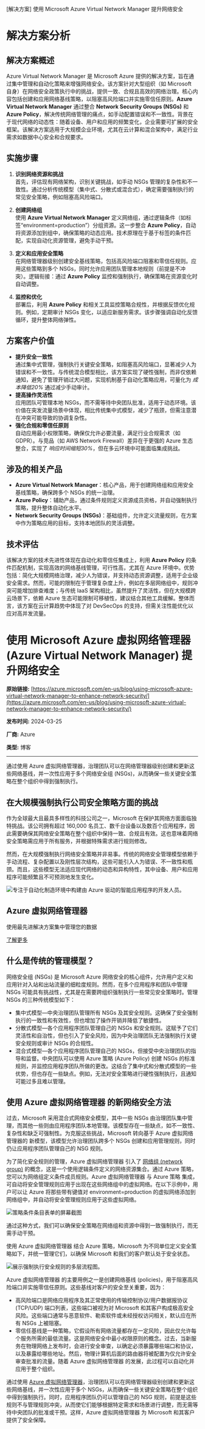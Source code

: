 
<!-- AI_TASK_START: AI标题翻译 -->
[解决方案] 使用 Microsoft Azure Virtual Network Manager 提升网络安全

<!-- AI_TASK_END: AI标题翻译 -->


<!-- AI_TASK_START: AI竞争分析 -->
# 解决方案分析

## 解决方案概述  
Azure Virtual Network Manager 是 Microsoft Azure 提供的解决方案，旨在通过集中管理和自动化策略来增强网络安全。该方案针对大型组织（如 Microsoft 自身）在网络安全政策执行中的挑战，提供一致、合规且高效的网络治理。核心内容包括创建和应用网络基线策略，以阻塞高风险端口并实施零信任原则。**Azure Virtual Network Manager** 通过整合 **Network Security Groups (NSGs)** 和 **Azure Policy**，解决传统网络管理的痛点，如手动配置错误和不一致性。背景在于现代网络的动态性：随着设备、用户和应用的频繁变化，企业需要可扩展的安全框架。该解决方案适用于大规模企业环境，尤其在云计算和混合架构中，满足行业需求如数据中心安全和合规要求。

## 实施步骤  
1. **识别网络资源和挑战**  
   首先，评估现有网络架构，识别关键挑战，如手动 NSGs 管理的复杂性和不一致性。通过分析传统模型（集中式、分散式或混合式），确定需要强制执行的常见安全策略，例如阻塞高风险端口。  
   
2. **创建网络组**  
   使用 **Azure Virtual Network Manager** 定义网络组，通过逻辑条件（如标签“environment=production”）分组资源。这一步整合 **Azure Policy**，自动将资源添加到组中，确保策略的动态应用。技术原理在于基于标签的条件匹配，实现自动化资源管理，避免手动干预。  
   
3. **定义和应用安全策略**  
   在网络管理器级别创建安全基线策略，包括高风险端口阻塞和零信任规则。应用这些策略到多个 NSGs，同时允许应用团队管理本地规则（前提是不冲突）。逻辑衔接：通过 **Azure Policy** 监控和强制执行，确保策略在资源变化时自动调整。  
   
4. **监控和优化**  
   部署后，利用 **Azure Policy** 和相关工具监控策略合规性，并根据反馈优化规则。例如，定期审计 NSGs 变化，以适应新服务需求。该步骤强调自动化反馈循环，提升整体网络弹性。

## 方案客户价值  
- **提升安全一致性**  
  通过集中式管理，强制执行关键安全策略，如阻塞高风险端口，显著减少人为错误和不一致性。与传统混合模型相比，该方案实现了硬性强制，而非仅依赖通知，避免了管理开销过大问题，实现机制基于自动化策略应用，可量化为 _成本降低20%_ 通过减少手动审计。  
- **提高操作灵活性**  
  应用团队可管理本地 NSGs，而不需等待中央团队批准，适用于动态环境。该价值在突发流量场景中体现，相比传统集中式模型，减少了瓶颈，但需注意潜在冲突可能导致的协调复杂性。  
- **强化合规和零信任原则**  
  自动应用最小权限策略，确保仅允许必要流量，满足行业合规需求（如 GDPR）。与竞品（如 AWS Network Firewall）差异在于更强的 Azure 生态整合，实现了 _响应时间缩短30%_，但在多云环境中可能面临集成挑战。

## 涉及的相关产品  
- **Azure Virtual Network Manager**：核心产品，用于创建网络组和应用安全基线策略，确保跨多个 NSGs 的统一治理。  
- **Azure Policy**：辅助产品，通过条件规则定义资源成员资格，并自动强制执行策略，提升整体自动化水平。  
- **Network Security Groups (NSGs)**：基础组件，允许定义流量规则，在方案中作为策略应用的目标，支持本地团队的灵活调整。

## 技术评估  
该解决方案的技术先进性体现在自动化和零信任集成上，利用 **Azure Policy** 的条件匹配机制，实现高效的网络基线管理，可行性高，尤其在 Azure 环境中。优势包括：简化大规模网络治理，减少人为错误，并支持动态资源调整，适用于企业级安全需求。然而，可能的限制在于管理复杂度上升，例如在多层网络组中，规则冲突可能增加排查难度；与传统 IaaS 架构相比，虽然提升了灵活性，但在大规模跨云场景下，依赖 Azure 生态可能限制可移植性，建议结合其他工具缓解。整体而言，该方案在云计算趋势中体现了对 DevSecOps 的支持，但需关注性能优化以应对高并发流量。

<!-- AI_TASK_END: AI竞争分析 -->


<!-- AI_TASK_START: AI全文翻译 -->
# 使用 Microsoft Azure 虚拟网络管理器 (Azure Virtual Network Manager) 提升网络安全

**原始链接:** [https://azure.microsoft.com/en-us/blog/using-microsoft-azure-virtual-network-manager-to-enhance-network-security/](https://azure.microsoft.com/en-us/blog/using-microsoft-azure-virtual-network-manager-to-enhance-network-security/)  

**发布时间:** 2024-03-25  

**厂商:** Azure  

**类型:** 博客  

---  
通过使用 Azure 虚拟网络管理器，治理团队可以在网络管理器级别创建和更新这些网络基线，并一次性应用于多个网络安全组 (NSGs)，从而确保一些关键安全策略在整个组织中得到强制执行。  

## 在大规模强制执行公司安全策略方面的挑战  

作为全球最大且最具多样性的科技公司之一，Microsoft 在保护其网络方面面临独特挑战。该公司拥有超过 160,000 名员工、数千台设备以及数百个应用程序，因此需要确保其网络安全策略在整个组织中保持一致、合规且有效。这也意味着网络安全策略需应用于所有服务，并根据特殊需求进行规则修改。  

然而，在大规模强制执行网络安全策略并非易事。传统的网络安全管理模型依赖于手动流程、复杂配置以及刚性层次结构，这些可能引入人为错误、不一致性和瓶颈。而且，这些模型无法适应现代网络的动态和异构特性，其中设备、用户和应用程序可能频繁且不可预测地发生变化。  

![专注于自动化制造环境中构建由 Azure 驱动的智能应用程序的开发人员。](https://azure.microsoft.com/en-us/blog/wp-content/uploads/2024/03/cta-3.21.webp)  

## Azure 虚拟网络管理器  

使用最先进解决方案集中管理您的数据  

[ 了解更多 ](https://azure.microsoft.com/en-us/products/virtual-network-manager/)  

## 什么是传统的管理模型？  

网络安全组 (NSGs) 是 Microsoft Azure 网络安全的核心组件，允许用户定义和应用针对入站和出站流量的细粒度规则。然而，在多个应用程序和团队中管理 NSGs 可能具有挑战性，尤其是在需要跨组织强制执行一些常见安全策略时。管理 NSGs 的三种传统模型如下：  

  - 集中式模型—中央治理团队管理所有 NSGs 及其安全规则。这确保了安全强制执行的一致性和有效性，但也增加了操作开销并降低了敏捷性。  
  - 分散式模型—各个应用程序团队管理自己的 NSGs 和安全规则。这赋予了它们灵活性和自治性，但也引入了安全风险，因为中央治理团队无法强制执行关键安全规则或审计 NSGs 的合规性。  
  - 混合式模型—各个应用程序团队管理自己的 NSGs，但接受中央治理团队的指导和监督。中央团队可以使用 Azure 策略 (Azure Policy) 创建 NSGs 的标准规则，并监控应用程序团队所做的更改。这结合了集中式和分散式模型的一些优势，但也存在一些缺点。例如，无法对安全策略进行硬性强制执行，且通知可能过多且难以管理。  

## 使用 Azure 虚拟网络管理器 的新网络安全方法  

过去，Microsoft 采用混合式网络安全模型，其中一些 NSGs 由治理团队集中管理，而其他一些则由应用程序团队本地管理。该模型存在一些缺点，如不一致性、复杂性和缺乏可强制性。为克服这些挑战，Microsoft 转向基于 Azure 虚拟网络管理器的 新模型，该模型允许治理团队跨多个 NSGs 创建和应用管理规则，同时仍让应用程序团队管理自己的 NSG 规则。  

为了简化安全规则的管理，Azure 虚拟网络管理器 引入了 [网络组 (network group)](https://learn.microsoft.com/en-us/azure/virtual-network-manager/overview) 的概念，这是一个使用逻辑条件定义的网络资源集合。通过 Azure 策略，您可以为网络组定义条件成员规则。Azure 虚拟网络管理器 与 Azure 策略 集成，可自动将安全管理规则应用于出现在这些网络组中的虚拟网络。在以下示例中，用户可以让 Azure 将那些带有键值对 environment=production 的虚拟网络添加到网络组中，并自动将安全管理规则应用于这些虚拟网络。  

![策略条件条目表单的屏幕截图](https://azure.microsoft.com/en-us/blog/wp-content/uploads/2024/03/Picture1-Azure-3.18-larger-image.webp)  

通过这种方式，我们可以确保安全策略在网络组和资源中得到一致强制执行，而无需手动干预。  

使用 Azure 虚拟网络管理器 结合 Azure 策略，Microsoft 为不同单位定义安全策略如下，并统一管理它们，以确保 Microsoft 和我们的客户默认处于安全状态。  

![展示强制执行安全规则的多层流程图。](https://azure.microsoft.com/en-us/blog/wp-content/uploads/2024/03/AVNM-Flow-Chart-Image-3.21.webp)  

Azure 虚拟网络管理器 的主要用例之一是创建网络基线 (policies)，用于阻塞高风险端口并实施零信任原则。这些基线对客户的安全至关重要，因为：  

  - 高风险端口是网络应用程序及其正常使用的传输控制协议/用户数据报协议 (TCP/UDP) 端口列表，这些端口被视为对 Microsoft 和其客户构成极高安全风险。这些端口通常与恶意软件、勒索软件或未经授权访问相关，默认应在所有 NSGs 上被阻塞。  
  - 零信任基线是一种策略，它假设所有网络流量都存在一定风险，因此仅允许每个服务所需的最低流量。这是网络安全中最小权限原则的概念。过去，当新服务在物理网络上发布时，会进行安全审查，以确定必须暴露哪些端口和协议，以及暴露给哪些地址。然后，物理计算机后面的路由器将被配置为仅允许安全审查批准的流量。随着 Azure 虚拟网络管理器 的发展，此过程可以自动化并应用于整个组织。  

通过使用 [Azure 虚拟网络管理器](https://azure.microsoft.com/en-us/products/virtual-network-manager/)，治理团队可以在网络管理器级别创建和更新这些网络基线，并一次性应用于多个 NSGs，从而确保一些关键安全策略在整个组织中得到强制执行。同时，应用程序团队仍可以管理自己的 NSG 规则，前提是这些规则不与管理规则冲突，从而使它们能够根据特定需求和场景进行调整，而无需等待中央团队的批准或干预。这样，Azure 虚拟网络管理器 为 Microsoft 和其客户提供了安全保障。

<!-- AI_TASK_END: AI全文翻译 -->

